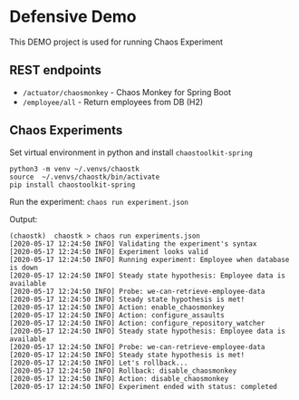 # Defensive Demo
This DEMO project is used for running Chaos Experiment

## REST endpoints
- `/actuator/chaosmonkey` - Chaos Monkey for Spring Boot
- `/employee/all` - Return employees from DB (H2)

## Chaos Experiments
Set virtual environment in python and install `chaostoolkit-spring`
```
python3 -m venv ~/.venvs/chaostk
source  ~/.venvs/chaostk/bin/activate
pip install chaostoolkit-spring
```
Run the experiment:
`chaos run experiment.json`

Output:
```
(chaostk)  chaostk > chaos run experiments.json
[2020-05-17 12:24:50 INFO] Validating the experiment's syntax
[2020-05-17 12:24:50 INFO] Experiment looks valid
[2020-05-17 12:24:50 INFO] Running experiment: Employee when database is down
[2020-05-17 12:24:50 INFO] Steady state hypothesis: Employee data is available
[2020-05-17 12:24:50 INFO] Probe: we-can-retrieve-employee-data
[2020-05-17 12:24:50 INFO] Steady state hypothesis is met!
[2020-05-17 12:24:50 INFO] Action: enable_chaosmonkey
[2020-05-17 12:24:50 INFO] Action: configure_assaults
[2020-05-17 12:24:50 INFO] Action: configure_repository_watcher
[2020-05-17 12:24:50 INFO] Steady state hypothesis: Employee data is available
[2020-05-17 12:24:50 INFO] Probe: we-can-retrieve-employee-data
[2020-05-17 12:24:50 INFO] Steady state hypothesis is met!
[2020-05-17 12:24:50 INFO] Let's rollback...
[2020-05-17 12:24:50 INFO] Rollback: disable_chaosmonkey
[2020-05-17 12:24:50 INFO] Action: disable_chaosmonkey
[2020-05-17 12:24:50 INFO] Experiment ended with status: completed

```
